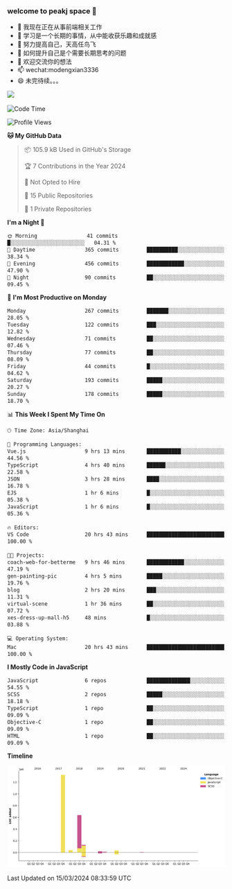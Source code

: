 ### welcome to peakj space 👋



- 🔭 我现在正在从事前端相关工作
- 🌱 学习是一个长期的事情，从中能收获乐趣和成就感
- 👯 努力提高自己，天高任鸟飞
- 🤔 如何提升自己是个需要长期思考的问题
- 💬 欢迎交流你的想法
- 📫 wechat:modengxian3336
- 😄 未完待续。。。

![](https://s2.ax1x.com/2019/06/28/ZKxc4J.jpg)

<!--START_SECTION:waka-->
![Code Time](http://img.shields.io/badge/Code%20Time-3%2C375%20hrs%2051%20mins-blue)

![Profile Views](http://img.shields.io/badge/Profile%20Views-0-blue)

**🐱 My GitHub Data** 

> 📦 105.9 kB Used in GitHub's Storage 
 > 
> 🏆 7 Contributions in the Year 2024
 > 
> 🚫 Not Opted to Hire
 > 
> 📜 15 Public Repositories 
 > 
> 🔑 1 Private Repositories 
 > 
**I'm a Night 🦉** 

```text
🌞 Morning                41 commits          █░░░░░░░░░░░░░░░░░░░░░░░░   04.31 % 
🌆 Daytime                365 commits         ██████████░░░░░░░░░░░░░░░   38.34 % 
🌃 Evening                456 commits         ████████████░░░░░░░░░░░░░   47.90 % 
🌙 Night                  90 commits          ██░░░░░░░░░░░░░░░░░░░░░░░   09.45 % 
```
📅 **I'm Most Productive on Monday** 

```text
Monday                   267 commits         ███████░░░░░░░░░░░░░░░░░░   28.05 % 
Tuesday                  122 commits         ███░░░░░░░░░░░░░░░░░░░░░░   12.82 % 
Wednesday                71 commits          ██░░░░░░░░░░░░░░░░░░░░░░░   07.46 % 
Thursday                 77 commits          ██░░░░░░░░░░░░░░░░░░░░░░░   08.09 % 
Friday                   44 commits          █░░░░░░░░░░░░░░░░░░░░░░░░   04.62 % 
Saturday                 193 commits         █████░░░░░░░░░░░░░░░░░░░░   20.27 % 
Sunday                   178 commits         █████░░░░░░░░░░░░░░░░░░░░   18.70 % 
```


📊 **This Week I Spent My Time On** 

```text
🕑︎ Time Zone: Asia/Shanghai

💬 Programming Languages: 
Vue.js                   9 hrs 13 mins       ███████████░░░░░░░░░░░░░░   44.56 % 
TypeScript               4 hrs 40 mins       ██████░░░░░░░░░░░░░░░░░░░   22.58 % 
JSON                     3 hrs 28 mins       ████░░░░░░░░░░░░░░░░░░░░░   16.78 % 
EJS                      1 hr 6 mins         █░░░░░░░░░░░░░░░░░░░░░░░░   05.38 % 
JavaScript               1 hr 6 mins         █░░░░░░░░░░░░░░░░░░░░░░░░   05.36 % 

🔥 Editors: 
VS Code                  20 hrs 43 mins      █████████████████████████   100.00 % 

🐱‍💻 Projects: 
coach-web-for-betterme   9 hrs 46 mins       ████████████░░░░░░░░░░░░░   47.19 % 
gen-painting-pic         4 hrs 5 mins        █████░░░░░░░░░░░░░░░░░░░░   19.76 % 
blog                     2 hrs 20 mins       ███░░░░░░░░░░░░░░░░░░░░░░   11.31 % 
virtual-scene            1 hr 36 mins        ██░░░░░░░░░░░░░░░░░░░░░░░   07.72 % 
xes-dress-up-mall-h5     48 mins             █░░░░░░░░░░░░░░░░░░░░░░░░   03.88 % 

💻 Operating System: 
Mac                      20 hrs 43 mins      █████████████████████████   100.00 % 
```

**I Mostly Code in JavaScript** 

```text
JavaScript               6 repos             ██████████████░░░░░░░░░░░   54.55 % 
SCSS                     2 repos             █████░░░░░░░░░░░░░░░░░░░░   18.18 % 
TypeScript               1 repo              ██░░░░░░░░░░░░░░░░░░░░░░░   09.09 % 
Objective-C              1 repo              ██░░░░░░░░░░░░░░░░░░░░░░░   09.09 % 
HTML                     1 repo              ██░░░░░░░░░░░░░░░░░░░░░░░   09.09 % 
```



**Timeline**

![Lines of Code chart](https://raw.githubusercontent.com/PeakJ/PeakJ/master/assets/bar_graph.png)


 Last Updated on 15/03/2024 08:33:59 UTC
<!--END_SECTION:waka-->
